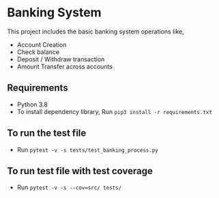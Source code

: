 # Banking System
This project includes the basic banking system operations like,
* Account Creation
* Check balance
* Deposit / Withdraw transaction
* Amount Transfer across accounts


## Requirements 
* Python 3.8
* To install dependency library, 
  Run `pip3 install -r requirements.txt`

## To run the test file
* Run `pytest -v -s tests/test_banking_process.py`

## To run test file with test coverage
* Run `pytest -v -s --cov=src/ tests/`